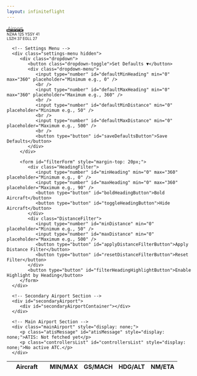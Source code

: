 ```yaml
---
layout: infiniteflight
---
```


<div class="container">
   <div class="page-left">
      <!-- Navigation Container -->
      <div class="nav-container">
         <div class="nav-left">
            <input
               type="text"
               id="icao"
               name="icao"
               placeholder="Airport"
               style="width: 50px; border: none; margin-right: -10px; font-size: 14px; outline: none;"
            />
            <button id="search" style="background-color: transparent; color: #828282; font-size: 14px; margin-left: -15px;">
               <i class="fa-solid fa-magnifying-glass" aria-hidden="true"></i>
            </button>
            <button id="add" style="background-color: transparent; color: #828282; margin-left: -30px; font-size: 14px;">
               <i class="fa-solid fa-plus" aria-hidden="true"></i>
            </button>
            <button id="settings" style="background-color: transparent; color: #828282; margin-left: -30px; font-size: 14px;">
               <i class="fa-solid fa-sliders" aria-hidden="true"></i>
            </button>
            <button id="update" style="background-color: transparent; color: #828282; margin-left: -30px; font-size: 14px;">
               <i class="fa-solid fa-arrows-rotate" aria-hidden="true"></i>
            </button>
         </div>
         <div class="nav-right" id="atcAirportsList" style="font-size: 10px; text-align: left;">
            NZAA 125 YSSY 41<br />
            LSZH 37 EGLL 27
         </div>
      </div> 

      <!-- Settings Menu -->
      <div class="settings-menu hidden">
         <div class="dropdown">
            <button class="dropdown-toggle">Set Defaults ▼</button>
            <div class="dropdown-menu">
               <input type="number" id="defaultMinHeading" min="0" max="360" placeholder="Minimum e.g., 0" />
               <br />
               <input type="number" id="defaultMaxHeading" min="0" max="360" placeholder="Maximum e.g., 360" />
               <br />
               <input type="number" id="defaultMinDistance" min="0" placeholder="Minimum e.g., 50" />
               <br />
               <input type="number" id="defaultMaxDistance" min="0" placeholder="Maximum e.g., 500" />
               <br />
               <button type="button" id="saveDefaultsButton">Save Defaults</button>
            </div>
         </div>

         <form id="filterForm" style="margin-top: 20px;">
            <div class="HeadingFilter">
               <input type="number" id="minHeading" min="0" max="360" placeholder="Minimum e.g., 0" />
               <input type="number" id="maxHeading" min="0" max="360" placeholder="Maximum e.g., 90" />
               <button type="button" id="boldHeadingButton">Bold Aircraft</button>
               <button type="button" id="toggleHeadingButton">Hide Aircraft</button>
            </div>
            <div class="DistanceFilter">
               <input type="number" id="minDistance" min="0" placeholder="Minimum e.g., 50" />
               <input type="number" id="maxDistance" min="0" placeholder="Maximum e.g., 500" />
               <button type="button" id="applyDistanceFilterButton">Apply Distance Filter</button>
               <button type="button" id="resetDistanceFilterButton">Reset Filter</button>
            </div>
            <button type="button" id="filterHeadingHighlightButton">Enable Highlight by Heading</button>
         </form>
      </div>

      <!-- Secondary Airport Section -->
      <div id="secondaryAirport">
         <div id="secondaryAirportContainer"></div>
      </div>

      <!-- Main Airport Section -->
      <div class="mainAirport" style="display: none;">
         <p class="atisMessage" id="atisMessage" style="display: none;">ATIS: Not fetched yet</p>
         <p class="controllersList" id="controllersList" style="display: none;">No active ATC.</p>
      </div>
   </div> 

   <!-- Page Right: Flights Table -->
   <div class="page-right">
      <table id="flightsTable">
         <thead>
            <tr>
               <th style="padding-left: 25px; padding-right: 25px;">Aircraft</th>
               <th>MIN/MAX</th>
               <th>GS/MACH</th>
               <th>HDG/ALT</th>
               <th>NM/ETA</th>
            </tr>
         </thead>
         <tbody>
            <!-- Dynamic rows will be added here -->
         </tbody>
      </table>
   </div>
</div>

<script>
document.getElementById('settings').addEventListener('click', () => {
    const settingsMenu = document.querySelector('.settings-menu');
    settingsMenu.classList.toggle('visible'); // Toggle the 'visible' class
});
</script>
<script src="/js/if-inbounds-test.js"></script>